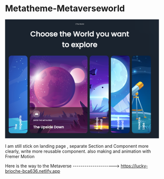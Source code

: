 # Metatheme-Metaverseworld


![](src/assets/present02.png)


I am still stick on landing page , separate Section and Component more clearly, write more reusable component.
also making and animation with Fremer Motion

Here is the way to the Metaverse ---------------------> https://lucky-brioche-bca636.netlify.app
